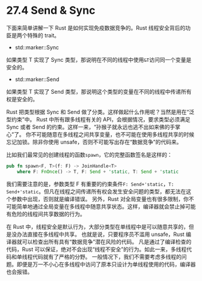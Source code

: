 # 27.4 Send & Sync

下面来简单讲解一下 Rust 是如何实现免疫数据竞争的。Rust 线程安全背后的功臣是两个特殊的 trait。

* std::marker::Sync

如果类型 T 实现了 Sync 类型，那说明在不同的线程中使用`&T`访问同一个变量是安全的。

* std::marker::Send

如果类型 T 实现了 Send 类型，那说明这个类型的变量在不同的线程中传递所有权是安全的。

Rust 把类型根据 Sync 和 Send 做了分类。这样做起什么作用呢？当然是用在“泛型约束”中。
Rust 中所有跟多线程有关的 API，会根据情况，要求类型必须满足 Sync 或者 Send 的约束。这样一来，“孙猴子就永远也逃不出如来佛的手掌心”了。
你不可能随意在多线程之间共享变量，也不可能在使用多线程共享的时候忘记加锁。除非你使用 unsafe，否则不可能写出存在“数据竞争”的代码来。

比如我们最常见的创建线程的函数`spawn`，它的完整函数签名是这样的：

```rust
pub fn spawn<F, T>(f: F) -> JoinHandle<T>
    where F: FnOnce() -> T, F: Send + 'static, T: Send + 'static
```

我们需要注意的是，参数类型 F 有重要的约束条件`F: Send+'static`，`T: Send+'static`。但凡在线程之间传递所有权会发生安全问题的类型，都无法在这个参数中出现，否则就是编译错误。
另外，Rust 对全局变量也有很多限制，你不可能简单地通过全局变量在多线程中随意共享状态。这样，编译器就会禁止掉可能有危险的线程间共享数据的行为。

在 Rust 中，线程安全是默认行为，大部分类型在单线程中是可以随意共享的，但是没办法直接在多线程中共享。
也就是说，只要程序员不滥用 unsafe，Rust 编译器就可以检查出所有具有“数据竞争”潜在风险的代码。
凡是通过了编译检查的代码，Rust 可以保证，绝对不会出现“线程不安全”的行为。如此一来，多线程代码和单线程代码就有了严格的分野。
一般情况下，我们不需要考虑多线程的问题。即便是万一不小心在多线程中访问了原本只设计为单线程使用的代码，编译器也会报错。
